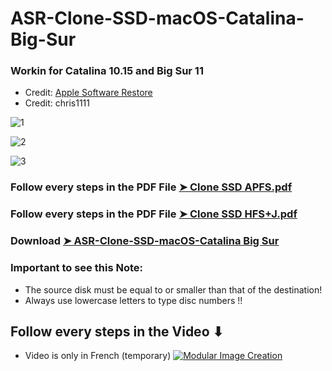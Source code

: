 # ASR-Clone-SSD-macOS-Catalina-Big-Sur

### Workin for Catalina 10.15 and Big Sur 11

- Credit: [Apple Software Restore](https://ss64.com/osx/asr.html)
- Credit: chris1111

![1](https://user-images.githubusercontent.com/6248794/76703396-d6f25a00-66a7-11ea-88c2-5d11e5c5b8b2.png)

![2](https://user-images.githubusercontent.com/6248794/76703397-d78af080-66a7-11ea-9277-c5e87b6fca03.png)

![3](https://user-images.githubusercontent.com/6248794/76703398-d78af080-66a7-11ea-8ab9-f08ec582515c.png)

### Follow every steps in the PDF File [➤ Clone SSD APFS.pdf](https://github.com/chris1111/ASR-Clone-SSD-macOS-Catalina/blob/master/Clone%20SSD%20APFS.pdf)

### Follow every steps in the PDF File [➤ Clone SSD HFS+J.pdf](https://github.com/chris1111/ASR-Clone-SSD-macOS-Catalina/blob/master/Clone%20SSD%20HFS%2BJ.pdf)

### Download [➤ ASR-Clone-SSD-macOS-Catalina Big Sur](https://github.com/chris1111/ASR-Clone-SSD-macOS-Catalina-Big-Sur/releases/tag/V1)

### Important to see this Note: 
+ The source disk must be equal to or smaller than that of the destination! 
+ Always use lowercase letters to type disc numbers !!

## Follow every steps in the Video ⬇︎
- Video is only in French (temporary)
[![Modular Image Creation](https://i.ibb.co/K5bFrB5/VIDEO.png)](https://youtu.be/akqr37DubeQ)





 
